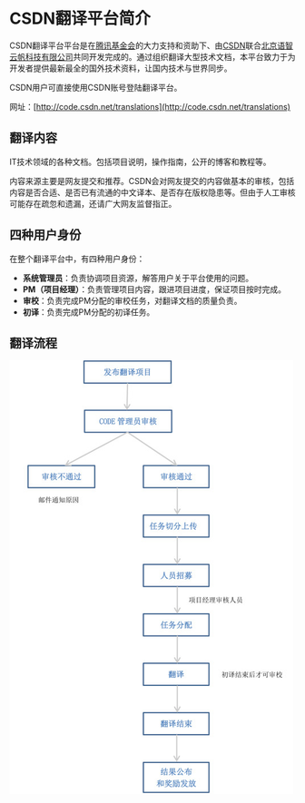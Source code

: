 # CSDN翻译平台简介

CSDN翻译平台平台是在[腾讯基金会](http://gongyi.qq.com/jjhgy/)的大力支持和资助下、由[CSDN](http://www.csdn.net)联合[北京语智云帆科技有限公司](http://www.lingosail.com/)共同开发完成的。通过组织翻译大型技术文档，本平台致力于为开发者提供最新最全的国外技术资料，让国内技术与世界同步。

CSDN用户可直接使用CSDN账号登陆翻译平台。

网址：[http://code.csdn.net/translations](http://code.csdn.net/translations)

## 翻译内容

IT技术领域的各种文档。包括项目说明，操作指南，公开的博客和教程等。

内容来源主要是网友提交和推荐。CSDN会对网友提交的内容做基本的审核，包括内容是否合适、是否已有流通的中文译本、是否存在版权隐患等。但由于人工审核可能存在疏忽和遗漏，还请广大网友监督指正。

## 四种用户身份

在整个翻译平台中，有四种用户身份：

- **系统管理员**：负责协调项目资源，解答用户关于平台使用的问题。
- **PM（项目经理）**：负责管理项目内容，跟进项目进度，保证项目按时完成。
- **审校**：负责完成PM分配的审校任务，对翻译文档的质量负责。
- **初译**：负责完成PM分配的初译任务。

## 翻译流程

![翻译流程](images/translate_0_1_1.jpg)